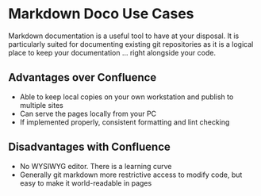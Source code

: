 # Markdown Doco Use Cases

Markdown documentation is a useful tool to have at your disposal.  It is particularly suited for
documenting existing git repositories as it is a logical place to keep your documentation ... right
alongside your code.

## Advantages over Confluence

* Able to keep local copies on your own workstation and publish to multiple sites
* Can serve the pages locally from your PC
* If implemented properly, consistent formatting and lint checking

## Disadvantages with Confluence

* No WYSIWYG editor.  There is a learning curve
* Generally git markdown more restrictive access to modify code, but easy to make it world-readable in pages
